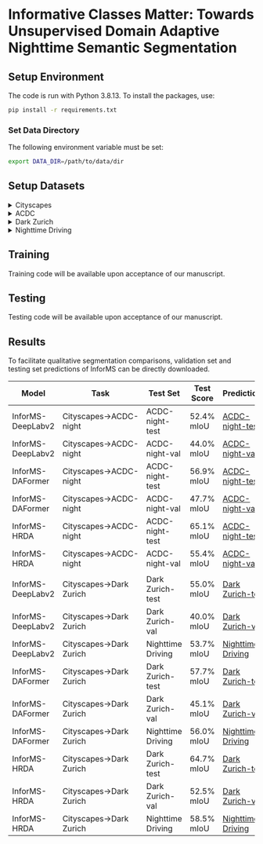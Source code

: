 # Informative Classes Matter: Towards Unsupervised Domain Adaptive Nighttime Semantic Segmentation

## Setup Environment
The code is run with Python 3.8.13. To install the packages, use:
```bash
pip install -r requirements.txt
```
### Set Data Directory

The following environment variable must be set:
```bash
export DATA_DIR=/path/to/data/dir
```

## Setup Datasets
<details>
  <summary>Cityscapes</summary>
  
  Please, download leftImg8bit_trainvaltest.zip and gt_trainvaltest.zip from [here](https://www.cityscapes-dataset.com/downloads/) and extract them to `$DATA_DIR/Cityscapes`.

  ```
  $DATA_DIR
  ├── Cityscapes
  │   ├── leftImg8bit
  │   │   ├── train
  │   │   ├── val
  │   ├── gtFine
  │   │   ├── train
  │   │   ├── val
  ├── ...
  ```
</details>

<details>
  <summary>ACDC</summary>
  
  Please, download rgb_anon_trainvaltest.zip and gt_trainval.zip from [here](https://acdc.vision.ee.ethz.ch/download) and extract them to `$DATA_DIR/ACDC`.

  ```
  $DATA_DIR
  ├── ACDC
  │   ├── rgb_anon_trainvaltest
  │   │   ├── rgb_anon
  │   │   │   ├── fog
  │   │   │   ├── night
  │   │   │   ├── rain
  │   │   │   ├── snow
  │   ├── gt_trainval
  │   │   ├── gt
  │   │   │   ├── fog
  │   │   │   ├── night
  │   │   │   ├── rain
  │   │   │   ├── snow
  ├── ...
  ```
</details>

<details>
  <summary>Dark Zurich</summary>
  
  Please, download the Dark_Zurich_train_anon.zip, Dark_Zurich_val_anon.zip, and Dark_Zurich_test_anon_withoutGt.zip from [here](https://www.trace.ethz.ch/publications/2019/GCMA_UIoU/) and extract them to `$DATA_DIR/DarkZurich`.

  ```
  $DATA_DIR
  ├── DarkZurich
  │   ├── rgb_anon
  │   │   ├── train
  │   │   ├── val
  │   │   ├── val_ref
  │   │   ├── test
  │   │   ├── test_ref
  │   ├── gt
  │   │   ├── val
  ├── ...
  ```
</details>

<details>
  <summary>Nighttime Driving</summary>
  
  Please, download the NighttimeDrivingTest.zip from [here](http://people.ee.ethz.ch/~daid/NightDriving/) and extract it to `$DATA_DIR/NighttimeDrivingTest`.


  ```
  $DATA_DIR
  ├── NighttimeDrivingTest
  │   ├── leftImg8bit
  │   │   ├── test
  │   ├── gtCoarse_daytime_trainvaltest
  │   │   ├── test
  ├── ...
  ```
</details>

## Training
Training code will be available upon acceptance of our manuscript.

## Testing
Testing code will be available upon acceptance of our manuscript.

## Results
To facilitate qualitative segmentation comparisons, validation set and testing set predictions of InforMS can be directly downloaded.

| Model         | Task           | Test Set       | Test Score    | Predictions  |
|---------------|----------------|-----------------|-----------------|------------|
| InforMS-DeepLabv2 | Cityscapes→ACDC-night | ACDC-night-test | 52.4% mIoU | [ACDC-night-test](https://drive.google.com/file/d/1GRwIjnFB4OrRESfhfLWv5H2at-ApRZWS/view?usp=share_link) 
| InforMS-DeepLabv2 | Cityscapes→ACDC-night | ACDC-night-val | 44.0% mIoU | [ACDC-night-val](https://drive.google.com/file/d/15J6DZtD7aE61pIFdb24nS_lhOdCzroHl/view?usp=share_link) 
| InforMS-DAFormer | Cityscapes→ACDC-night | ACDC-night-test | 56.9% mIoU |  [ACDC-night-test](https://drive.google.com/file/d/16fo7soGtaNZUgIlkhvoDYuDAbGhUMjWh/view?usp=share_link) 
| InforMS-DAFormer | Cityscapes→ACDC-night | ACDC-night-val | 47.7% mIoU |  [ACDC-night-val](https://drive.google.com/file/d/1IuxaR1iTTaNyZKroxi6Nj_QxYicCeOp-/view?usp=share_link) 
| InforMS-HRDA     | Cityscapes→ACDC-night | ACDC-night-test | 65.1% mIoU |  [ACDC-night-test](https://drive.google.com/file/d/1X04iT1bv2DxhcQnsrg8UvlUP1kVkhcX2/view?usp=share_link)
| InforMS-HRDA     | Cityscapes→ACDC-night | ACDC-night-val | 55.4% mIoU | [ACDC-night-val](https://drive.google.com/file/d/1tGo0nsQGAnfBKjMLdH-96sdTHggmRxNo/view?usp=share_link)
|||||||
| InforMS-DeepLabv2 | Cityscapes→Dark Zurich | Dark Zurich-test | 55.0% mIoU |  [Dark Zurich-test](https://drive.google.com/file/d/1Vst6d_uXXjb0Iu2wPJhYlUS94DrfhnKn/view?usp=share_link) | 
| InforMS-DeepLabv2 | Cityscapes→Dark Zurich | Dark Zurich-val | 40.0% mIoU |  [Dark Zurich-val](https://drive.google.com/file/d/1sMBRgnPnwMFn8b2JZjw0buHCxPA6nD39/view?usp=share_link) 
| InforMS-DeepLabv2 | Cityscapes→Dark Zurich | Nighttime Driving | 53.7% mIoU |  [Nighttime Driving]() 
| InforMS-DAFormer | Cityscapes→Dark Zurich | Dark Zurich-test | 57.7% mIoU |  [Dark Zurich-test](https://drive.google.com/file/d/126B69O1DjTwIIbbJBeZTjsLaJfdcyz6x/view?usp=share_link) 
| InforMS-DAFormer | Cityscapes→Dark Zurich | Dark Zurich-val | 45.1% mIoU |  [Dark Zurich-val]() 
| InforMS-DAFormer | Cityscapes→Dark Zurich | Nighttime Driving | 56.0% mIoU |  [Nighttime Driving]() 
| InforMS-HRDA     | Cityscapes→Dark Zurich | Dark Zurich-test | 64.7% mIoU |   [Dark Zurich-test]()
| InforMS-HRDA     | Cityscapes→Dark Zurich | Dark Zurich-val | 52.5% mIoU |  [Dark Zurich-val](https://drive.google.com/file/d/16s-j6xHeAPaOIEDHISIElYayCHRvpDDh/view?usp=sharing)
| InforMS-HRDA | Cityscapes→Dark Zurich | Nighttime Driving | 58.5% mIoU |  [Nighttime Driving]() 
